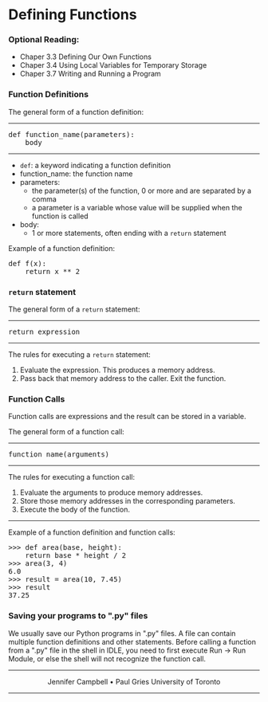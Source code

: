 # Defining Functions

### Optional Reading:

*   Chaper 3.3 Defining Our Own Functions
*   Chaper 3.4 Using Local Variables for Temporary Storage
*   Chaper 3.7 Writing and Running a Program

### Function Definitions

The general form of a function definition:

* * *

<pre>def function_name(parameters):
    body
</pre>

* * *

*   `def`: a keyword indicating a function definition
*   function_name: the function name
*   parameters:
    *   the parameter(s) of the function, 0 or more and are separated by a comma
    *   a parameter is a variable whose value will be supplied when the function is called
*   body:
    *   1 or more statements, often ending with a `return` statement

Example of a function definition:

<pre>def f(x):
    return x ** 2
</pre>

### `return` statement

The general form of a `return` statement:

* * *

<pre>return expression
</pre>

* * *

The rules for executing a `return` statement:

1.  Evaluate the expression. This produces a memory address.
2.  Pass back that memory address to the caller. Exit the function.

### Function Calls

Function calls are expressions and the result can be stored in a variable.

The general form of a function call:

* * *

<pre>function_name(arguments)
</pre>

* * *

The rules for executing a function call:

1.  Evaluate the arguments to produce memory addresses.
2.  Store those memory addresses in the corresponding parameters.
3.  Execute the body of the function.

* * *

Example of a function definition and function calls:

<pre>>>> def area(base, height):
    return base * height / 2
>>> area(3, 4)
6.0
>>> result = area(10, 7.45)
>>> result
37.25
</pre>

### Saving your programs to ".py" files

We usually save our Python programs in ".py" files. A file can contain multiple function definitions and other statements. Before calling a function from a ".py" file in the shell in IDLE, you need to first execute Run -> Run Module, or else the shell will not recognize the function call.

* * *

<center>Jennifer Campbell • Paul Gries
University of Toronto</center>

* * *